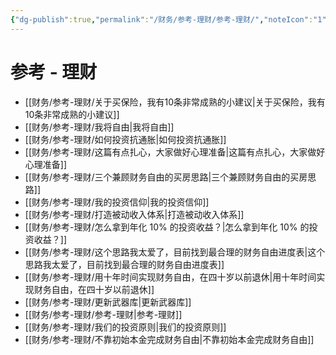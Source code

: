 ```yaml
---
{"dg-publish":true,"permalink":"/财务/参考-理财/参考-理财/","noteIcon":"1","created":"2023-03-24T08:22:06.055+08:00","updated":""}
---
```


# 参考 - 理财

- [[财务/参考-理财/关于买保险，我有10条非常成熟的小建议\|关于买保险，我有10条非常成熟的小建议]]
- [[财务/参考-理财/我将自由\|我将自由]]
- [[财务/参考-理财/如何投资抗通胀\|如何投资抗通胀]]
- [[财务/参考-理财/这篇有点扎心，大家做好心理准备\|这篇有点扎心，大家做好心理准备]]
- [[财务/参考-理财/三个兼顾财务自由的买房思路\|三个兼顾财务自由的买房思路]]
- [[财务/参考-理财/我的投资信仰\|我的投资信仰]]
- [[财务/参考-理财/打造被动收入体系\|打造被动收入体系]]
- [[财务/参考-理财/怎么拿到年化 10% 的投资收益？\|怎么拿到年化 10% 的投资收益？]]
- [[财务/参考-理财/这个思路我太爱了，目前找到最合理的财务自由进度表\|这个思路我太爱了，目前找到最合理的财务自由进度表]]
- [[财务/参考-理财/用十年时间实现财务自由，在四十岁以前退休\|用十年时间实现财务自由，在四十岁以前退休]]
- [[财务/参考-理财/更新武器库\|更新武器库]]
- [[财务/参考-理财/参考-理财\|参考-理财]]
- [[财务/参考-理财/我们的投资原则\|我们的投资原则]]
- [[财务/参考-理财/不靠初始本金完成财务自由\|不靠初始本金完成财务自由]]

